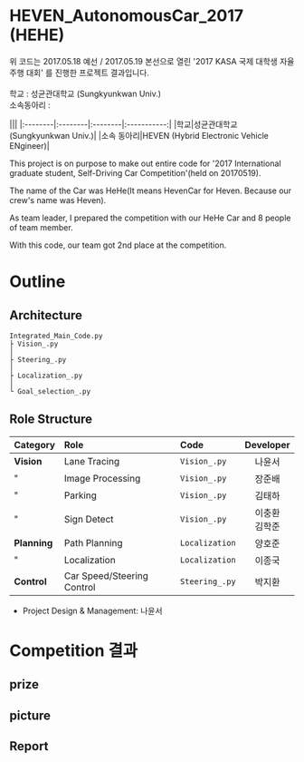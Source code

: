 # HEVEN_AutonomousCar_2017 (HEHE)
위 코드는 2017.05.18 예선 / 2017.05.19 본선으로 열린 '2017 KASA 국제 대학생 자율주행 대회' 를 진행한 프로젝트 결과입니다. <br><br>
학교 : 성균관대학교 (Sungkyunkwan Univ.)<br>
소속동아리 : 

|||
|:--------|:--------|:--------|:-----------:|
|학교|성균관대학교 (Sungkyunkwan Univ.)| 
|소속 동아리|HEVEN (Hybrid Electronic Vehicle ENgineer)| 

This project is on purpose to make out entire code for '2017 International graduate student, Self-Driving Car Competition'(held on 20170519). 

The name of the Car was HeHe(It means HevenCar for Heven. Because our crew's name was Heven).

As team leader, I prepared the competition with our HeHe Car and 8 people of team member. 

With this code, our team got 2nd place at the competition.

# Outline
## Architecture
```
Integrated_Main_Code.py
├ Vision_.py
│ 
├ Steering_.py
│ 
├ Localization_.py
│ 
└ Goal_selection_.py
```

## Role Structure
|Category|Role|Code|Developer|
|:--------|:--------|:--------|:-----------:|
|**Vision**|Lane Tracing|```Vision_.py```|나윤서|
|"|Image Processing|```Vision_.py```|장준배|
|"|Parking|```Vision_.py```|김태하|
|"|Sign Detect|```Vision_.py```|이충환<br>김학준|
|**Planning**|Path Planning|```Localization```|양호준|
|"|Localization|```Localization```|이종국|
|**Control**|Car Speed/Steering Control|```Steering_.py```|박지환|
* Project Design & Management: 나윤서


# Competition 결과
## prize
## picture
## Report

